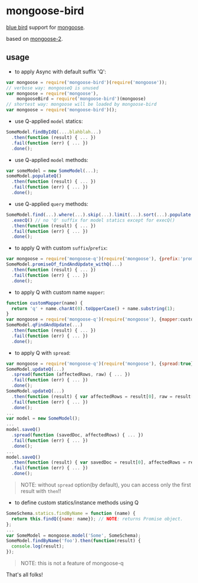 mongoose-bird
==========

[blue bird](https://github.com/petkaantonov/bluebird) support for [mongoose](http://mongoosejs.com).

based on [mongoose-2](https://github.com/iolo/mongoose-q).

usage
-----

* to apply Async with default suffix 'Q':

```javascript
var mongoose = require('mongoose-bird')(require('mongoose'));
// verbose way: mongooseQ is unused
var mongoose = require('mongoose'),
    mongooseBird = require('mongoose-bird')(mongoose)
// shortest way: mongoose will be loaded by mongoose-bird
var mongoose = require('mongoose-bird')();
```

* use Q-applied `model` statics:

```javascript
SomeModel.findByIdQ(....blahblah...)
  .then(function (result) { ... })
  .fail(function (err) { ... })
  .done();
```

* use Q-applied `model` methods:

```javascript
var someModel = new SomeModel(...);
someModel.populateQ()
  .then(function (result) { ... })
  .fail(function (err) { ... })
  .done();
```

* use Q-applied `query` methods:

```javascript
SomeModel.find(...).where(...).skip(...).limit(...).sort(...).populate(...)
  .execQ() // no 'Q' suffix for model statics except for execQ()
  .then(function (result) { ... })
  .fail(function (err) { ... })
  .done();
```

* to apply Q with custom `suffix`/`prefix`:

```javascript
var mongoose = require('mongoose-q')(require('mongoose'), {prefix:'promiseOf_', suffix:'_withQ'});
SomeModel.promiseOf_findAndUpdate_withQ(...)
  .then(function (result) { ... })
  .fail(function (err) { ... })
  .done();
```

* to apply Q with custom name `mapper`:

```javascript
function customMapper(name) {
  return 'q' + name.charAt(0).toUpperCase() + name.substring(1);
}
var mongoose = require('mongoose-q')(require('mongoose'), {mapper:customMapper});
SomeModel.qFindAndUpdate(...)
  .then(function (result) { ... })
  .fail(function (err) { ... })
  .done();
```

* to apply Q with `spread`:

```javascript
var mongoose = require('mongoose-q')(require('mongoose'), {spread:true});
SomeModel.updateQ(...)
  .spread(function (affectedRows, raw) { ... })
  .fail(function (err) { ... })
  .done();
SomeModel.updateQ(...)
  .then(function (result) { var affectedRows = result[0], raw = result[1]; ... })
  .fail(function (err) { ... })
  .done();
...
var model = new SomeModel();
...
model.saveQ()
  .spread(function (savedDoc, affectedRows) { ... })
  .fail(function (err) { ... })
  .done();
...
model.saveQ()
  .then(function (result) { var savedDoc = result[0], affectedRows = result[1]; ... })
  .fail(function (err) { ... })
  .done();
```
> NOTE: without `spread` option(by default), you can access only the first result with `then`!!

* to define custom statics/instance methods using Q

```javascript
SomeSchema.statics.findByName = function (name) {
  return this.findQ({name: name}); // NOTE: returns Promise object.
};
...
var SomeModel = mongoose.model('Some', SomeSchema);
SomeModel.findByName('foo').then(function(result) {
  console.log(result);
});
```
> NOTE: this is not a feature of mongoose-q

That's all folks!
